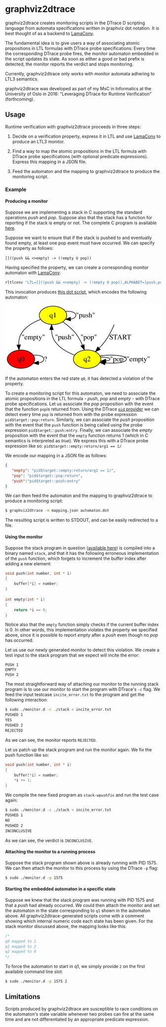 # graphviz2dtrace

graphviz2dtrace creates monitoring scripts in the DTrace D
scripting language from automata specifications written in
graphviz dot notation. It is best thought of as a backend to
[LamaConv](https://www.isp.uni-luebeck.de/lamaconv).

The fundamental idea is to give users a way of associating atomic
propositions in LTL formulas with DTrace probe specifications: Every
time the corresponding DTrace probe fires, the monitor automaton
embedded in the script updates its state. As soon as either a good
or bad prefix is detected, the monitor reports the verdict and stops
monitoring.

Currently, graphviz2dtrace only works with monitor automata adhering to LTL3
semantics.

graphviz2dtrace was developed as part of my MsC in Informatics at
the University of Oslo in 2016: "Leveraging DTrace for Runtime Verification" (forthcoming).

## Usage

Runtime verification with graphviz2dtrace proceeds in three steps:

1. Decide on a verification property, express it in LTL and use
[LamaConv](https://www.isp.uni-luebeck.de/lamaconv) to produce an LTL3
monitor.

2. Find a way to map the atomic propositions in the LTL formula with
DTrace probe specifications (with optional predicate expressions).
Express this mapping in a JSON file.

3. Feed the automaton and the mapping to graphviz2dtrace to produce
the monitoring script.

### Example

#### Producing a monitor

Suppose we are implementing a stack in C supporting the standard
operations *push* and *pop*. Suppose also that the stack has a function
for reporting if the stack is empty or not. The complete C program is
available [here](example/stack.c).

Suppose we want to ensure that if the stack is pushed to and eventually
found empty, at least one pop event must have occurred. We can specify
the property as follows:

`[]((push && <>empty) -> (!empty U pop))`

Having specified the property, we can create a corresponding monitor
automaton with [LamaConv](https://www.isp.uni-luebeck.de/lamaconv):

```sh
rltlconv "LTL=[]((push && <>empty) -> (!empty U pop)),ALPHABET=[push,pop,empty]" --formula --moore --min --dot
```

This invocation produces [this dot script](example/automaton.dot), which
encodes the following automaton:

![](example/automaton.svg)

If the automaton enters the red state `q0`, it has detected a violation of the property.

To create a monitoring script for this automaton, we need to associate the atomic propositions in the LTL formula - *push*, *pop* and *empty* - with DTrace probe specifications. Let us associate the *pop* proposition with the event that the function `pop`is returned from. Using the DTrace [`pid` provider](http://dtrace.org/guide/chp-pid.html) we can detect every time `pop` is returned from with the probe expression `pid$target::pop:return`. Similarly, we
can associate the *push* proposition with the event that the `push` function is being called using the probe expression `pid$target::push:entry`. Finally, we can associate the *empty* proposition with the event that the `empty` function returns 1 (which in C semantics is interpreted as *true*). We express this with a DTrace probe expression like so: `pid$target::empty:return/arg1 == 1/`

We encode our mapping in a JSON file as follows:

 ```JSON
{
    "empty": "pid$target::empty:return/arg1 == 1/",
    "pop": "pid$target::pop:return",
    "push":"pid$target::push:entry"
}
```

We can then feed the automaton and the mapping to graphviz2dtrace to produce a monitoring script:

```sh
$ graphviz2dtrace -m mapping.json automaton.dot
```

The resulting script is written to STDOUT, and can be easily redirected to a file.

#### Using the monitor

Suppose the stack program in question ([available here](example/stack.c)) is compiled into a binary named `stack`, and that it has
the following erroneous implementation of the `push` function, which forgets to increment
the buffer index after adding a new element:

```c
void push(int number, int * i)
{
    buffer[*i] = number;
}

int empty(int * i)
{
    return *i == 0;
}

```

Notice also that the `empty` function simply checks if the current
buffer index is 0. In other words, this implementation violates the
property we specified above, since it is possible to report *empty*
after a *push* even though no *pop* has occurred.

Let us use our newly generated monitor to detect this violation. We
create a test input to the stack program that we expect will incite the
error:

```
PUSH 1
EMPTY
PUSH 2
```

The most straightforward way of attaching our monitor to the running
stack program is to use our monitor to start the program with DTrace's
`-c` flag. We feed the input testcase `incite_error.txt` to the program and get
the following interaction:

```sh
$ sudo ./monitor.d -c ./stack < incite_error.txt
PUSHED 1
YES
PUSHED 2
REJECTED
```

As we can see, the monitor reports `REJECTED`.

Let us patch up the stack program and run the monitor again. We fix the push
function like so:

```c
void push(int number, int * i)
{
    buffer[*i] = number;
    *i += 1;
}
```

We compile the new fixed program as `stack-wpushfix` and run the test case again:

```sh
$ sudo ./monitor.d -c ./stack < incite_error.txt
PUSHED 1
NO
PUSHED 2
INCONCLUSIVE
```

As we can see, the verdict is `INCONCLUSIVE`.

#### Attaching the monitor to a running process

Suppose the stack program shown above is already running with PID 1575. We can then attach
the monitor to this process by using the DTrace `-p` flag:

```sh
$ sudo ./monitor.d -p 1575
```

#### Starting the embedded automaton in a specific state

Suppose we knew that the stack program was running with PID 1575 and that a *push* had already occurred.
We could then attach the monitor and set the automaton in the state corresponding to `q1` shown in the automaton above.
All graphviz2dtrace-generated scripts come with a comment showing which internal numeric code each
state has been given. For the stack monitor discussed above, the mapping looks like this:

```c
/*
q0 mapped to 1
q1 mapped to 2
q2 mapped to 0
*/
```
To force the automaton to start in q1, we simply provide `2` on the first available command
line slot:

```sh
$ sudo ./monitor.d -p 1575 2
```

## Limitations

Scripts produced by graphviz2dtrace are susceptible to race conditions on the
automaton's state variable whenever two probes can fire at the same time and are not
differentiated by an appropriate predicate expression.
